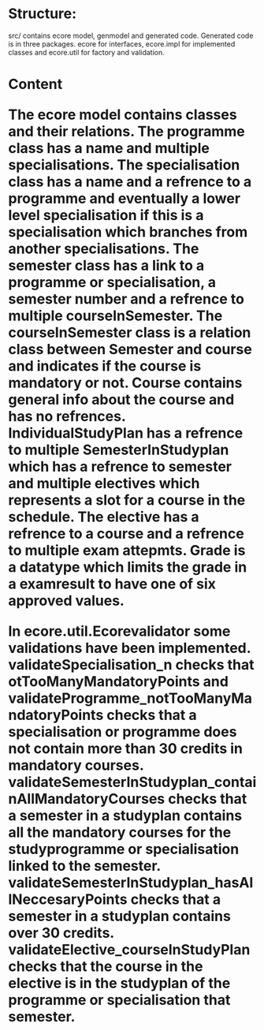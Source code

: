 <h1>Structure:</h1>
<p>src/ contains ecore model, genmodel and generated code. 
Generated code is in three packages. ecore for interfaces, ecore.impl for implemented classes and ecore.util for factory and validation.
</p>

<h1>Content</h>
<p>
 The ecore model contains classes and their relations. The programme class has a name and multiple specialisations. The specialisation class has a name and a refrence to a programme and eventually a lower level specialisation if this is a specialisation which branches from another specialisations. The semester class has a link to a programme or specialisation, a semester number and a refrence to multiple courseInSemester. The courseInSemester class is a relation class between Semester and course and indicates if the course is mandatory or not. Course contains general info about the course and has no refrences. IndividualStudyPlan has a refrence to multiple SemesterInStudyplan which has a refrence to semester and multiple electives which represents a slot for a course in the schedule. The elective has a refrence to a course and a refrence to multiple exam attepmts. Grade is a datatype which limits the grade in a examresult to have one of six approved values.
</p>

<p>
  In ecore.util.Ecorevalidator some validations have been implemented. validateSpecialisation_n checks that otTooManyMandatoryPoints and validateProgramme_notTooManyMandatoryPoints checks that a specialisation or programme does not contain more than 30 credits in mandatory courses. validateSemesterInStudyplan_containAllMandatoryCourses checks that a semester in a studyplan contains all the mandatory courses for the studyprogramme or specialisation linked to the semester. validateSemesterInStudyplan_hasAllNeccesaryPoints checks that a semester in a studyplan contains over 30 credits. validateElective_courseInStudyPlan checks that the course in the elective is in the studyplan of the programme or specialisation that semester.
 </p>
